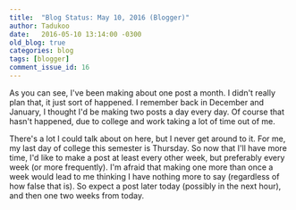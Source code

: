 ```yaml
---
title:  "Blog Status: May 10, 2016 (Blogger)"
author: Tadukoo
date:   2016-05-10 13:14:00 -0300
old_blog: true
categories: blog
tags: [blogger]
comment_issue_id: 16
---
```

As you can see, I've been making about one post a month. I didn't really plan that, it just sort of happened. I remember back in December and January, I 
thought I'd be making two posts a day every day. Of course that hasn't happened, due to college and work taking a lot of time out of me.

There's a lot I could talk about on here, but I never get around to it. For me, my last day of college this semester is Thursday. So now that I'll have more 
time, I'd like to make a post at least every other week, but preferably every week (or more frequently). I'm afraid that making one more than once a week 
would lead to me thinking I have nothing more to say (regardless of how false that is). So expect a post later today (possibly in the next hour), and then 
one two weeks from today.

